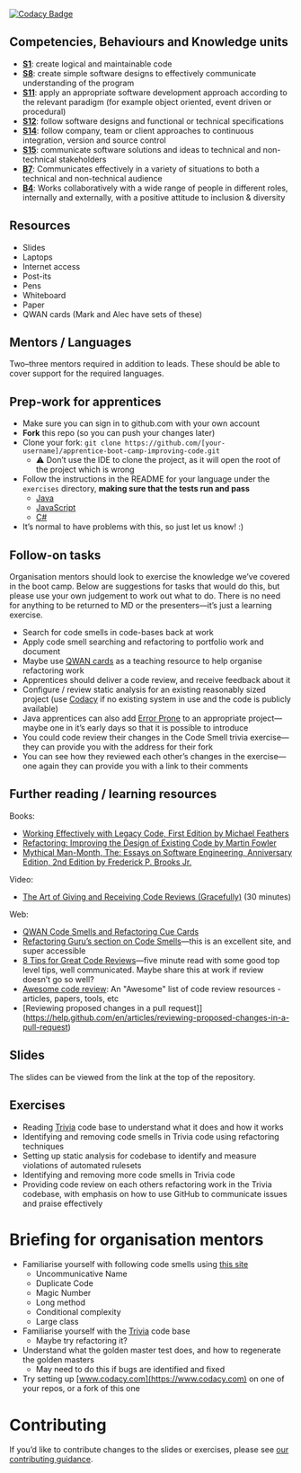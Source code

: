 <!--- ORGANISER THINGS TO CONSIDER 
- Which technical competencies, behaviours and knowledge module topics does the bootcamp cover/meet
- Structuring retros so that they can inform thinking for individual's personal learning records (off the job training record tab in their learning logs)
- Introducing some sort of test or quiz on basic concept learning points from the bootcamp to validate that they have taken stuff in, and provide organisation mentors with results to help them focus follow ups
--->
[![Codacy Badge](https://app.codacy.com/project/badge/Grade/c2a57370836b4d058561fc41c24836ab)](https://app.codacy.com/gh/TashanDuncan/apprentice-boot-camp-improving-code/dashboard?utm_source=gh&utm_medium=referral&utm_content=&utm_campaign=Badge_grade)

## Competencies, Behaviours and Knowledge units

* **[S1](https://www.instituteforapprenticeships.org/apprenticeship-standards/software-developer-v1-1#S1)**: create logical and maintainable code
* **[S8](https://www.instituteforapprenticeships.org/apprenticeship-standards/software-developer-v1-1#S8)**: create simple software designs to effectively communicate understanding of the program
* **[S11](https://www.instituteforapprenticeships.org/apprenticeship-standards/software-developer-v1-1#S11)**: apply an appropriate software development approach according to the relevant paradigm (for example object oriented, event driven or procedural)
* **[S12](https://www.instituteforapprenticeships.org/apprenticeship-standards/software-developer-v1-1#S12)**: follow software designs and functional or technical specifications
* **[S14](https://www.instituteforapprenticeships.org/apprenticeship-standards/software-developer-v1-1#S14)**: follow company, team or client approaches to continuous integration, version and source control
* **[S15](https://www.instituteforapprenticeships.org/apprenticeship-standards/software-developer-v1-1#S15)**: communicate software solutions and ideas to technical and non-technical stakeholders
* **[B7](https://www.instituteforapprenticeships.org/apprenticeship-standards/software-developer-v1-1#B7)**: Communicates effectively in a variety of situations to both a technical and non-technical audience
* **[B4](https://www.instituteforapprenticeships.org/apprenticeship-standards/software-developer-v1-1#B4)**: Works collaboratively with a wide range of people in different roles, internally and externally, with a positive attitude to inclusion & diversity


## Resources 

* Slides
* Laptops
* Internet access
* Post-its
* Pens
* Whiteboard
* Paper
* QWAN cards (Mark and Alec have sets of these)

## Mentors / Languages
 
Two–three mentors required in addition to leads. These should be able to cover support for the required languages.

## Prep-work for apprentices

* Make sure you can sign in to github.com with your own account
* **Fork** this repo (so you can push your changes later)
* Clone your fork: `git clone https://github.com/[your-username]/apprentice-boot-camp-improving-code.git`
  * ⚠️ Don’t use the IDE to clone the project, as it will open the root of the project which is wrong
* Follow the instructions in the README for your language under the `exercises` directory, **making sure that the tests run and pass**
  * [Java](exercises/java/README.md)
  * [JavaScript](exercises/nodejs/README.md)
  * [C#](exercises/chsarp/README.md)
* It’s normal to have problems with this, so just let us know! :)

## Follow-on tasks

Organisation mentors should look to exercise the knowledge we’ve covered in the boot camp. Below are suggestions for tasks that would do this, but please use your own judgement to work out what to do. There is no need for anything to be returned to MD or the presenters—it’s just a learning exercise.

* Search for code smells in code-bases back at work
* Apply code smell searching and refactoring to portfolio work and document
* Maybe use [QWAN cards](http://www.qwan.eu/shop) as a teaching resource to help organise refactoring work
* Apprentices should deliver a code review, and receive feedback about it
* Configure / review static analysis for an existing reasonably sized project (use [Codacy](https://app.codacy.com/) if no existing system in use and the code is publicly available)
* Java apprentices can also add [Error Prone](https://errorprone.info) to an appropriate project—maybe one in it’s early days so that it is possible to introduce
* You could code review their changes in the Code Smell trivia exercise—they can provide you with the address for their fork
* You can see how they reviewed each other’s changes in the exercise—one again they can provide you with a link to their comments

## Further reading / learning resources

<!--- For end of boot camp: Signposting for apprentices self study, further learning, online resources, practice etc. --->

Books:
* [Working Effectively with Legacy Code, First Edition by Michael Feathers](https://www.oreilly.com/library/view/working-effectively-with/0131177052/)
* [Refactoring: Improving the Design of Existing Code by Martin Fowler](https://www.oreilly.com/library/view/refactoring-improving-the/9780134757681/)
* [Mythical Man-Month, The: Essays on Software Engineering, Anniversary Edition, 2nd Edition by Frederick P. Brooks Jr.](https://www.oreilly.com/library/view/mythical-man-month-the/0201835959/)

Video:
* [The Art of Giving and Receiving Code Reviews (Gracefully)](https://www.youtube.com/watch?v=hfrNmZIPq3E) (30 minutes)

Web:
* [QWAN Code Smells and Refactoring Cue Cards](http://www.qwan.eu/shop)
* [Refactoring Guru’s section on Code Smells](https://refactoring.guru/smells/)—this is an excellent site, and super accessible
* [8 Tips for Great Code Reviews](https://kellysutton.com/2018/10/08/8-tips-for-great-code-reviews.html)—five minute read with some good top level tips, well communicated. Maybe share this at work if review doesn’t go so well?
* [Awesome code review](https://github.com/joho/awesome-code-review): An "Awesome" list of code review resources - articles, papers, tools, etc
* [Reviewing proposed changes in a pull request]](https://help.github.com/en/articles/reviewing-proposed-changes-in-a-pull-request)

## Slides

The slides can be viewed from the link at the top of the repository.

## Exercises

* Reading [Trivia](https://github.com/jbrains/trivia) code base to understand what it does and how it works
* Identifying and removing code smells in Trivia code using refactoring techniques
* Setting up static analysis for codebase to identify and measure violations of automated rulesets
* Identifying and removing more code smells in Trivia code
* Providing code review on each others refactoring work in the Trivia codebase, with emphasis on how to use GitHub to communicate issues and praise effectively

# Briefing for organisation mentors

* Familiarise yourself with following code smells using [this site](https://refactoring.guru/smells/)
    * Uncommunicative Name
    * Duplicate Code
    * Magic Number
    * Long method
    * Conditional complexity
    * Large class
* Familiarise yourself with the [Trivia](https://github.com/jbrains/trivia) code base
    * Maybe try refactoring it?
* Understand what the golden master test does, and how to regenerate the golden masters
    * May need to do this if bugs are identified and fixed
* Try setting up [www.codacy.com](https://www.codacy.com) on one of your repos, or a fork of this one

# Contributing

If you’d like to contribute changes to the slides or exercises, please see [our contributing guidance](CONTRIBUTING.md).
